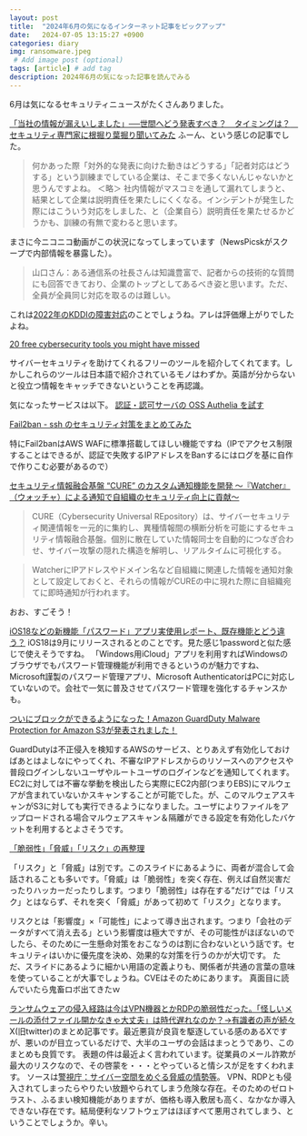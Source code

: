 ```yaml
---
layout: post
title:  "2024年6月の気になるインターネット記事をピックアップ"
date:   2024-07-05 13:15:27 +0900
categories: diary
img: ransomware.jpeg
 # Add image post (optional)
tags: [article] # add tag
description: 2024年6月の気になった記事を読んでみる
---
```


6月は気になるセキュリティニュースがたくさんありました。

[「当社の情報が漏えいしました」──世間へどう発表すべき？　タイミングは？　セキュリティ専門家に根掘り葉掘り聞いてみた](https://www.itmedia.co.jp/news/articles/2406/10/news024.html)
ふーん、という感じの記事でした。

> 何かあった際「対外的な発表に向けた動きはどうする」「記者対応はどうする」という訓練までしている企業は、そこまで多くないんじゃないかと思うんですよね。
＜略＞
> 社内情報がマスコミを通して漏れてしまうと、結果として企業は説明責任を果たしにくくなる。インシデントが発生した際にはこういう対応をしました、と（企業自ら）説明責任を果たせるかどうかも、訓練の有無で変わると思います。

まさに今ニコニコ動画がこの状況になってしまっています（NewsPicskがスクープで内部情報を暴露した）。

> 山口さん：ある通信系の社長さんは知識豊富で、記者からの技術的な質問にも回答できており、企業のトップとしてあるべき姿と思います。ただ、全員が全員同じ対応を取るのは難しい。

これは[2022年のKDDIの障害対応](https://biz-journal.jp/company/post_305058.html)のことでしょうね。アレは評価爆上がりでしたよね。


[20 free cybersecurity tools you might have missed](https://www.helpnetsecurity.com/2024/06/04/free-open-source-cybersecurity-tools/)

サイバーセキュリティを助けてくれるフリーのツールを紹介してくれてます。しかしこれらのツールは日本語で紹介されているモノはわずか。英語が分からないと役立つ情報をキャッチできないということを再認識。

気になったサービスは以下。
[認証・認可サーバの OSS Authelia を試す](https://zenn.dev/zenogawa/articles/try_authelia)

[Fail2ban - ssh のセキュリティ対策をまとめてみた](https://zenn.dev/y_mrok/articles/ssh_security_fail2ban)

特にFail2banはAWS WAFに標準搭載してほしい機能ですね（IPでアクセス制限することはできるが、認証で失敗するIPアドレスをBanするにはログを基に自作で作りこむ必要があるので）


[セキュリティ情報融合基盤 “CURE” のカスタム通知機能を開発 〜『Watcher』（ウォッチャ）による通知で自組織のセキュリティ向上に貢献〜](https://www.nict.go.jp/press/2024/06/11-1.html)

> CURE（Cybersecurity Universal REpository）は、サイバーセキュリティ関連情報を一元的に集約し、異種情報間の横断分析を可能にするセキュリティ情報融合基盤。個別に散在していた情報同士を自動的につなぎ合わせ、サイバー攻撃の隠れた構造を解明し、リアルタイムに可視化する。

>WatcherにIPアドレスやドメイン名など自組織に関連した情報を通知対象として設定しておくと、それらの情報がCUREの中に現れた際に自組織宛てに即時通知が行われます。

おお、すごそう！

[iOS18などの新機能「パスワード」アプリ実使用レポート、既存機能とどう違う？](https://iphone-mania.jp/news-581685/)
iOS18は9月にリリースされるとのことです。見た感じ1passwordと似た感じで使えそうですね。
「Windows用iCloud」アプリを利用すればWindowsのブラウザでもパスワード管理機能が利用できるというのが魅力ですね、Microsoft謹製のパスワード管理アプリ、Microsoft AuthenticatorはPCに対応していないので。会社で一気に普及させてパスワード管理を強化するチャンスかも。

[ついにブロックができるようになった！Amazon GuardDuty Malware Protection for Amazon S3が発表されました！](https://dev.classmethod.jp/articles/release-guardduty-s3-malware-protection/)

GuardDutyは不正侵入を検知するAWSのサービス、とりあえず有効化しておけばあとはよしなにやってくれ、不審なIPアドレスからのリソースへのアクセスや普段ログインしないユーザやルートユーザのログインなどを通知してくれます。EC2に対しては不審な挙動を検出したら実際にEC2内部(つまりEBS)にマルウェアが含まれていないかスキャンすることが可能でした。が、このマルウェアスキャンがS3に対しても実行できるようになりました。ユーザによりファイルをアップロードされる場合マルウェアスキャン＆隔離ができる設定を有効化したバケットを利用するとよさそうです。

[「脆弱性」「脅威」「リスク」の再整理](https://www.docswell.com/s/hasegawa/ZW19QR-threatmodeling#p1)

「リスク」と「脅威」は別です。このスライドにあるように、両者が混合して会話されることも多いです。「脅威」は「脆弱性」を突く存在、例えば自然災害だったりハッカーだったりします。つまり「脆弱性」は存在する”だけ”では「リスク」とはならず、それを突く「脅威」があって初めて「リスク」となります。

リスクとは「影響度」×「可能性」によって導き出されます。つまり「会社のデータがすべて消え去る」という影響度は極大ですが、その可能性がほぼないのでしたら、そのために一生懸命対策をおこなうのは割に合わないという話です。セキュリティはいかに優先度を決め、効果的な対策を行うのかが大切です。
ただ、スライドにあるように細かい用語の定義よりも、関係者が共通の言葉の意味を使っていることが大事でしょうね。CVEはそのためにあります。
真面目に読んでいたら鬼畜ロボ出てきたｗ

[ランサムウェアの侵入経路は今はVPN機器とかRDPの脆弱性だった。「怪しいメールの添付ファイル開かなきゃ大丈夫」は時代遅れなのか？→有識者の声が続々](https://togetter.com/li/2387446)
X(旧twitter)のまとめ記事です。最近悪貨が良貨を駆逐している感のあるXですが、悪いのが目立っているだけで、大半のユーザの会話はまっとうであり、このまとめも良質です。
表題の件は最近よく言われています。従業員のメール詐欺が最大のリスクなので、その啓蒙を・・・とやっていると情シスが足をすくわれます。
ソースは[警視庁：サイバー空間をめぐる脅威の情勢等](https://www.npa.go.jp/publications/statistics/cybersecurity/index.html)。
VPN、RDPとも侵入されてしまったらやりたい放題やられてしまう危険な存在。そのためのゼロトラスト、ふるまい検知機能がありますが、価格も導入敷居も高く、なかなか導入できない存在です。結局便利なソフトウェアはほぼすべて悪用されてしまう、ということでしょうか。辛い。